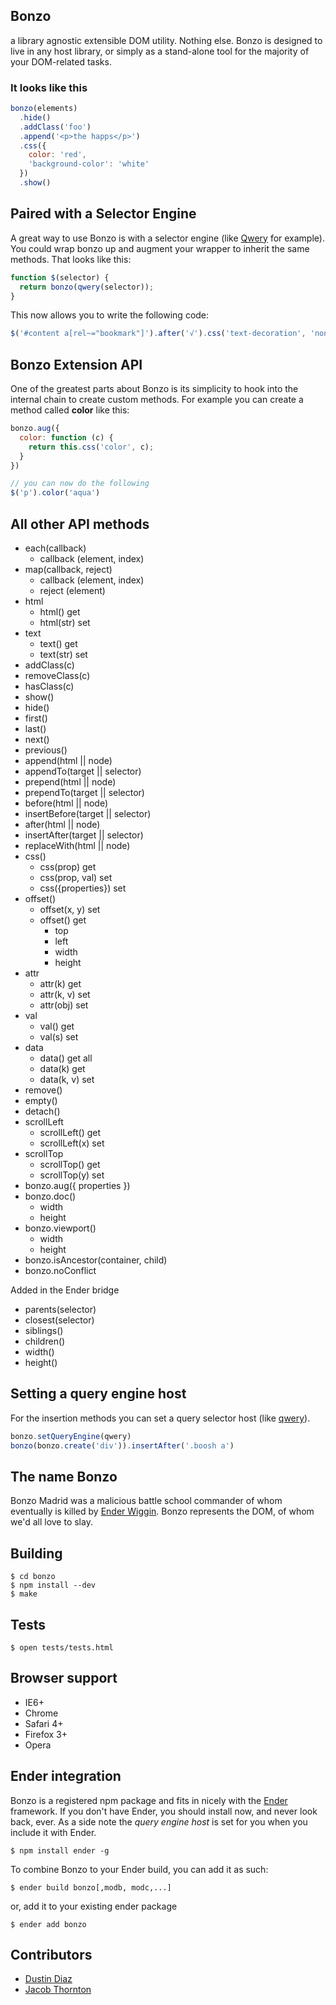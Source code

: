 Bonzo
-----
a library agnostic extensible DOM utility. Nothing else.
Bonzo is designed to live in any host library, or simply as a stand-alone tool for the majority of your DOM-related tasks.

<h3>It looks like this</h3>

``` js
bonzo(elements)
  .hide()
  .addClass('foo')
  .append('<p>the happs</p>')
  .css({
    color: 'red',
    'background-color': 'white'
  })
  .show()
```

Paired with a Selector Engine
-----------------------------
A great way to use Bonzo is with a selector engine (like [Qwery](https://github.com/ded/qwery) for example). You could wrap bonzo up and augment your wrapper to inherit the same methods. That looks like this:

``` js
function $(selector) {
  return bonzo(qwery(selector));
}
```

This now allows you to write the following code:

``` js
$('#content a[rel~="bookmark"]').after('√').css('text-decoration', 'none');
```

Bonzo Extension API
-------------------
One of the greatest parts about Bonzo is its simplicity to hook into the internal chain to create custom methods. For example you can create a method called **color** like this:

``` js
bonzo.aug({
  color: function (c) {
    return this.css('color', c);
  }
})

// you can now do the following
$('p').color('aqua')
```

All other API methods
---------------------

  * each(callback)
    - callback (element, index)
  * map(callback, reject)
    - callback (element, index)
    - reject (element)
  * html
    - html() get
    - html(str) set
  * text
    - text() get
    - text(str) set
  * addClass(c)
  * removeClass(c)
  * hasClass(c)
  * show()
  * hide()
  * first()
  * last()
  * next()
  * previous()
  * append(html || node)
  * appendTo(target || selector)
  * prepend(html || node)
  * prependTo(target || selector)
  * before(html || node)
  * insertBefore(target || selector)
  * after(html || node)
  * insertAfter(target || selector)
  * replaceWith(html || node)
  * css()
    - css(prop) get
    - css(prop, val) set
    - css({properties}) set
  * offset()
    - offset(x, y) set
    - offset() get
      - top
      - left
      - width
      - height
  * attr
    - attr(k) get
    - attr(k, v) set
    - attr(obj) set
  * val
    - val() get
    - val(s) set
  * data
    - data() get all
    - data(k) get
    - data(k, v) set
  * remove()
  * empty()
  * detach()
  * scrollLeft
    - scrollLeft() get
    - scrollLeft(x) set
  * scrollTop
    - scrollTop() get
    - scrollTop(y) set
  * bonzo.aug({ properties })
  * bonzo.doc()
    - width
    - height
  * bonzo.viewport()
    - width
    - height
  * bonzo.isAncestor(container, child)
  * bonzo.noConflict

Added in the Ender bridge

  * parents(selector)
  * closest(selector)
  * siblings()
  * children()
  * width()
  * height()

Setting a query engine host
------------------
For the insertion methods you can set a query selector host (like [qwery](https://github.com/ded/qwery)).

``` js
bonzo.setQueryEngine(qwery)
bonzo(bonzo.create('div')).insertAfter('.boosh a')
```

The name Bonzo
--------------
Bonzo Madrid was a malicious battle school commander of whom eventually is killed by [Ender Wiggin](http://en.wikipedia.org/wiki/Ender_Wiggin). Bonzo represents the DOM, of whom we'd all love to slay.

Building
--------

    $ cd bonzo
    $ npm install --dev
    $ make

Tests
-----

    $ open tests/tests.html

Browser support
---------------
  * IE6+
  * Chrome
  * Safari 4+
  * Firefox 3+
  * Opera

Ender integration
----------
Bonzo is a registered npm package and fits in nicely with the [Ender](http://ender.no.de) framework. If you don't have Ender, you should install now, and never look back, ever. As a side note the *query engine host* is set for you when you include it with Ender.

    $ npm install ender -g

To combine Bonzo to your Ender build, you can add it as such:

    $ ender build bonzo[,modb, modc,...]

or, add it to your existing ender package

    $ ender add bonzo

Contributors
-----

  * [Dustin Diaz](https://github.com/ded/bonzo/commits/master?author=ded)
  * [Jacob Thornton](https://github.com/ded/bonzo/commits/master?author=fat)
